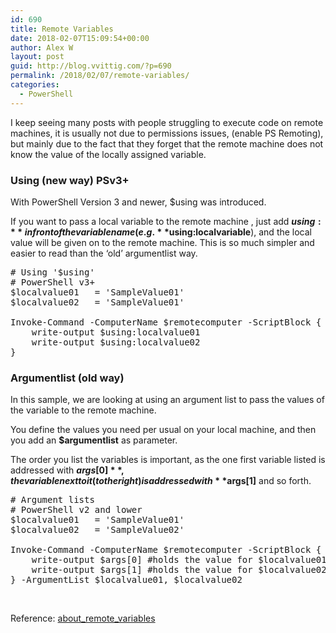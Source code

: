 ```yaml
---
id: 690
title: Remote Variables
date: 2018-02-07T15:09:54+00:00
author: Alex W
layout: post
guid: http://blog.vvittig.com/?p=690
permalink: /2018/02/07/remote-variables/
categories:
  - PowerShell
---
```

I keep seeing many posts with people struggling to execute code on remote machines, it is usually not due to permissions issues, (enable PS Remoting), but mainly due to the fact that they forget that the remote machine does not know the value of the locally assigned variable.

### Using (new way) PSv3+

With PowerShell Version 3 and newer, $using was introduced.
  
If you want to pass a local variable to the remote machine , just add **$using:** in front of the variable name (e.g. **$using:localvariable**), and the local value will be given on to the remote machine. This is so much simpler and easier to read than the &#8216;old&#8217; argumentlist way.

<pre class="lang:ps decode:true "># Using '$using'
# PowerShell v3+
$localvalue01   = 'SampleValue01'
$localvalue02   = 'SampleValue01'

Invoke-Command -ComputerName $remotecomputer -ScriptBlock {
    write-output $using:localvalue01
    write-output $using:localvalue02
}</pre>

<h3 style="text-align: left;">
  Argumentlist (old way)
</h3>

In this sample, we are looking at using an argument list to pass the values of the variable to the remote machine.
  
You define the values you need per usual on your local machine, and then you add an **$argumentlist** as parameter.
  
The order you list the variables is important, as the one first variable listed is addressed with **$args[0]**, the variable next to it (to the right) is addressed with **$args[1]** and so forth.

<pre class="lang:ps decode:true "># Argument lists
# PowerShell v2 and lower
$localvalue01   = 'SampleValue01'
$localvalue02   = 'SampleValue02'

Invoke-Command -ComputerName $remotecomputer -ScriptBlock {
    write-output $args[0] #holds the value for $localvalue01
    write-output $args[1] #holds the value for $localvalue02
} -ArgumentList $localvalue01, $localvalue02</pre>

&nbsp;

Reference: [about\_remote\_variables](https://docs.microsoft.com/en-us/powershell/module/microsoft.powershell.core/invoke-command?view=powershell-6)